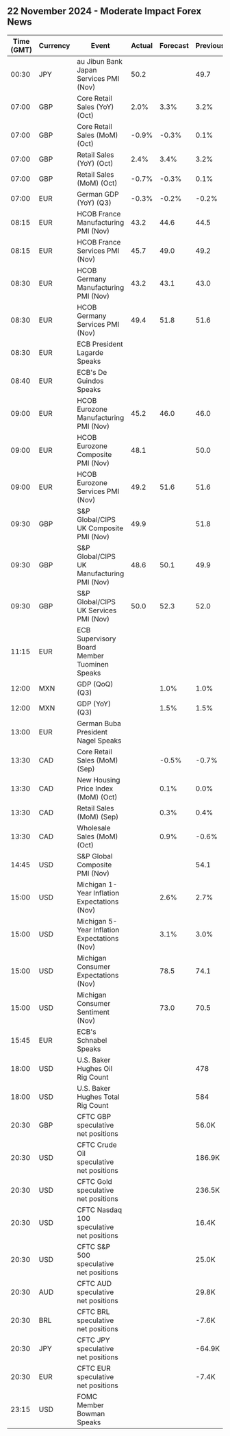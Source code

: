 ## 22 November 2024 - Moderate Impact Forex News

| Time (GMT) | Currency | Event | Actual | Forecast | Previous |
|------|----------|-------|--------|----------|----------|
| 00:30 | JPY | au Jibun Bank Japan Services PMI (Nov) | 50.2 |  | 49.7 |
| 07:00 | GBP | Core Retail Sales (YoY) (Oct) | 2.0% | 3.3% | 3.2% |
| 07:00 | GBP | Core Retail Sales (MoM) (Oct) | -0.9% | -0.3% | 0.1% |
| 07:00 | GBP | Retail Sales (YoY) (Oct) | 2.4% | 3.4% | 3.2% |
| 07:00 | GBP | Retail Sales (MoM) (Oct) | -0.7% | -0.3% | 0.1% |
| 07:00 | EUR | German GDP (YoY) (Q3) | -0.3% | -0.2% | -0.2% |
| 08:15 | EUR | HCOB France Manufacturing PMI (Nov) | 43.2 | 44.6 | 44.5 |
| 08:15 | EUR | HCOB France Services PMI (Nov) | 45.7 | 49.0 | 49.2 |
| 08:30 | EUR | HCOB Germany Manufacturing PMI (Nov) | 43.2 | 43.1 | 43.0 |
| 08:30 | EUR | HCOB Germany Services PMI (Nov) | 49.4 | 51.8 | 51.6 |
| 08:30 | EUR | ECB President Lagarde Speaks |  |  |  |
| 08:40 | EUR | ECB's De Guindos Speaks |  |  |  |
| 09:00 | EUR | HCOB Eurozone Manufacturing PMI (Nov) | 45.2 | 46.0 | 46.0 |
| 09:00 | EUR | HCOB Eurozone Composite PMI (Nov) | 48.1 |  | 50.0 |
| 09:00 | EUR | HCOB Eurozone Services PMI (Nov) | 49.2 | 51.6 | 51.6 |
| 09:30 | GBP | S&P Global/CIPS UK Composite PMI (Nov) | 49.9 |  | 51.8 |
| 09:30 | GBP | S&P Global/CIPS UK Manufacturing PMI (Nov) | 48.6 | 50.1 | 49.9 |
| 09:30 | GBP | S&P Global/CIPS UK Services PMI (Nov) | 50.0 | 52.3 | 52.0 |
| 11:15 | EUR | ECB Supervisory Board Member Tuominen Speaks |  |  |  |
| 12:00 | MXN | GDP (QoQ) (Q3) |  | 1.0% | 1.0% |
| 12:00 | MXN | GDP (YoY) (Q3) |  | 1.5% | 1.5% |
| 13:00 | EUR | German Buba President Nagel Speaks |  |  |  |
| 13:30 | CAD | Core Retail Sales (MoM) (Sep) |  | -0.5% | -0.7% |
| 13:30 | CAD | New Housing Price Index (MoM) (Oct) |  | 0.1% | 0.0% |
| 13:30 | CAD | Retail Sales (MoM) (Sep) |  | 0.3% | 0.4% |
| 13:30 | CAD | Wholesale Sales (MoM) (Oct) |  | 0.9% | -0.6% |
| 14:45 | USD | S&P Global Composite PMI (Nov) |  |  | 54.1 |
| 15:00 | USD | Michigan 1-Year Inflation Expectations (Nov) |  | 2.6% | 2.7% |
| 15:00 | USD | Michigan 5-Year Inflation Expectations (Nov) |  | 3.1% | 3.0% |
| 15:00 | USD | Michigan Consumer Expectations (Nov) |  | 78.5 | 74.1 |
| 15:00 | USD | Michigan Consumer Sentiment (Nov) |  | 73.0 | 70.5 |
| 15:45 | EUR | ECB's Schnabel Speaks |  |  |  |
| 18:00 | USD | U.S. Baker Hughes Oil Rig Count |  |  | 478 |
| 18:00 | USD | U.S. Baker Hughes Total Rig Count |  |  | 584 |
| 20:30 | GBP | CFTC GBP speculative net positions |  |  | 56.0K |
| 20:30 | USD | CFTC Crude Oil speculative net positions |  |  | 186.9K |
| 20:30 | USD | CFTC Gold speculative net positions |  |  | 236.5K |
| 20:30 | USD | CFTC Nasdaq 100 speculative net positions |  |  | 16.4K |
| 20:30 | USD | CFTC S&P 500 speculative net positions |  |  | 25.0K |
| 20:30 | AUD | CFTC AUD speculative net positions |  |  | 29.8K |
| 20:30 | BRL | CFTC BRL speculative net positions |  |  | -7.6K |
| 20:30 | JPY | CFTC JPY speculative net positions |  |  | -64.9K |
| 20:30 | EUR | CFTC EUR speculative net positions |  |  | -7.4K |
| 23:15 | USD | FOMC Member Bowman Speaks |  |  |  |
